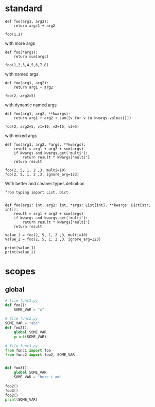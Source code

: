 # standard

```
def foo(arg1, arg2):
    return args1 + arg2

foo(1,2)
```

with more args

```
def foo(*args):
    return sum(args)

foo(1,2,3,4,5,6,7,8)
```

with named args

```
def foo(arg1, arg2):
    return arg1 + arg2

foo(2, arg2=5)
```

with dynamic named args
```
def foo(arg1, arg2, **kwargs):
    return arg1 + arg2 + sum([v for v in kwargs.values()])

foo(2, arg2=5, v1=10, v2=15, v3=5)
```

with mixed args

```
def foo(arg1, arg2, *args, **kwargs):
    result = arg1 + arg2 + sum(args)
    if kwargs and kwargs.get('multi'):
        return result * kwargs['multi']
    return result

foo(2, 5, 1, 2 ,3, multi=10)
foo(2, 5, 1, 2 ,3, ignore_arg=123)
```

With better and cleaner types definition

```
from typing import List, Dict


def foo(arg1: int, arg2: int, *args: List[int], **kwargs: Dict[str, int]):
    result = arg1 + arg2 + sum(args)
    if kwargs and kwargs.get('multi'):
        return result * kwargs['multi']
    return result

value_1 = foo(2, 5, 1, 2 ,3, multi=10)
value_2 = foo(2, 5, 1, 2 ,3, ignore_arg=123)

print(value_1)
print(value_2)
```

# scopes

## global

```Python
# file func1.py
def foo():
    SOME_VAR = "x"
    
# file func2.py
SOME_VAR = "abc"
def foo2():
    global SOME_VAR
    print(SOME_VAR)
    
# file func3.py
from func1 import foo
from func2 import foo2, SOME_VAR


def foo3():
    global SOME_VAR
    SOME_VAR = "here i am"
    
foo2()
foo3()
foo2()
print(SOME_VAR)
```

